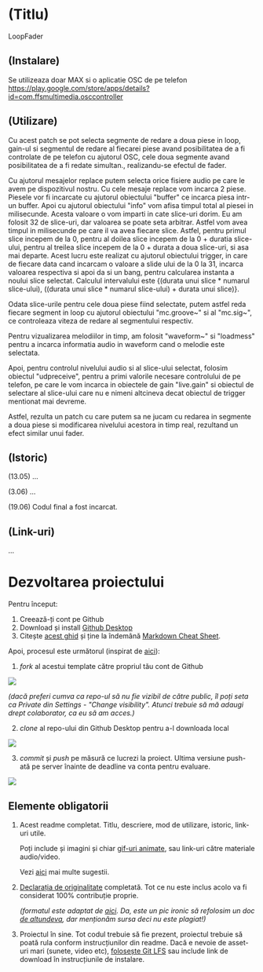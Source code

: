 # (Titlu)
LoopFader

## (Instalare)
Se utilizeaza doar MAX si o aplicatie OSC de pe telefon https://play.google.com/store/apps/details?id=com.ffsmultimedia.osccontroller

## (Utilizare)
Cu acest patch se pot selecta segmente de redare a doua piese in loop, gain-ul si segmentul de redare al fiecarei piese avand posibilitatea de a fi controlate de pe telefon cu ajutorul OSC, cele doua segmente avand posibilitatea de a fi redate simultan., realizandu-se efectul de fader.

Cu ajutorul mesajelor replace putem selecta orice fisiere audio pe care le avem pe dispozitivul nostru. Cu cele mesaje replace vom incarca 2 piese. Piesele vor fi incarcate cu ajutorul obiectului "buffer" ce incarca piesa intr-un buffer. Apoi cu ajutorul obiectului "info" vom afisa timpul total al piesei in milisecunde. Acesta valoare o vom imparti in cate slice-uri dorim. Eu am folosit 32 de slice-uri, dar valoarea se poate seta arbitrar. Astfel vom avea timpul in milisecunde pe care il va avea fiecare slice. Astfel, pentru primul slice incepem de la 0, pentru al doilea slice incepem de la 0 + duratia slice-ului, pentru al treilea slice incepem de la 0 + durata a doua slice-uri, si asa mai departe. Acest lucru este realizat cu ajutorul obiectului trigger, in care de fiecare data cand incarcam o valoare a slide ului de la 0 la 31, incarca valoarea respectiva si apoi da si un bang, pentru calcularea instanta a noului slice selectat. Calculul intervalului este {(durata unui slice * numarul slice-ului), ((durata unui slice * numarul slice-ului) + durata unui slice)}.

Odata slice-urile pentru cele doua piese fiind selectate, putem astfel reda fiecare segment in loop cu ajutorul obiectului "mc.groove~" si al "mc.sig~", ce controleaza viteza de redare al segmentului respectiv.

Pentru vizualizarea melodiilor in timp, am folosit "waveform~" si "loadmess" pentru a incarca informatia audio in waveform cand o melodie este selectata.

Apoi, pentru controlul nivelului audio si al slice-ului selectat, folosim obiectul "udpreceive", pentru a primi valorile necesare controlului de pe telefon, pe care le vom incarca in obiectele de gain "live.gain" si obiectul de selectare al slice-ului care nu e nimeni altcineva decat obiectul de trigger mentionat mai devreme.

Astfel, rezulta un patch cu care putem sa ne jucam cu redarea in segmente a doua piese si modificarea nivelului acestora in timp real, rezultand un efect similar unui fader.

## (Istoric)

(13.05) ...

(3.06) ...

(19.06) Codul final a fost incarcat.

## (Link-uri)
...

# Dezvoltarea proiectului

Pentru început:

1. Creează-ți cont pe Github
2. Download și install [Github Desktop](https://desktop.github.com/)
3. Citește [acest ghid](https://charlesmartin.com.au/blog/2020/08/09/student-project-repository) și ține la îndemână [Markdown Cheat Sheet](https://www.markdownguide.org/cheat-sheet).

Apoi, procesul este următorul (inspirat de [aici](https://cs.anu.edu.au/courses/comp1720/deliverables/05-major-project/#submission-process)):

1. *fork* al acestui template către propriul tău cont de Github

![](assets/fork.gif)

_(dacă preferi cumva ca repo-ul să nu fie vizibil de către public, îl poți seta ca Private din Settings - "Change visibility". Atunci trebuie să mă adaugi drept colaborator, ca eu să am acces.)_

2. *clone* al repo-ului din Github Desktop pentru a-l downloada local

![](assets/clone.gif)

3. *commit* și *push* pe măsură ce lucrezi la proiect. Ultima versiune push-ată pe server înainte de deadline va conta pentru evaluare.

![](assets/commit.gif)

## Elemente obligatorii

1. Acest readme completat. Titlu, descriere, mod de utilizare, istoric, link-uri utile.

   Poți include și imagini și chiar [gif-uri animate](https://www.screentogif.com/), sau link-uri către materiale audio/video.
   
   Vezi [aici](https://charlesmartin.com.au/blog/2020/08/09/student-project-repository) mai multe sugestii.

2. [Declarația de originalitate](statement-of-originality.yml) completată. Tot ce nu este inclus acolo va fi considerat 100% contribuție proprie.

    *(formatul este adaptat de [aici](https://gitlab.cecs.anu.edu.au/comp1720/2018/comp1720-2018-major-project/-/blob/master/statement-of-originality.yml). Da, este un pic ironic să refolosim un doc [de altundeva](https://cs.anu.edu.au/courses/comp1720/resources/faq/#how-do-i-fill-out-my-statement-of-originality), dar menționăm sursa deci nu este plagiat!)*

3. Proiectul în sine. Tot codul trebuie să fie prezent, proiectul trebuie să poată rula conform instrucțiunilor din readme. Dacă e nevoie de asset-uri mari (sunete, video etc), [folosește Git LFS](https://git-lfs.github.com/) sau include link de download în instrucțiunile de instalare.


